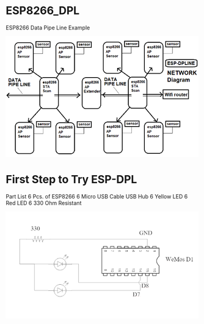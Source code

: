 # ESP8266_DPL
ESP8266 Data Pipe Line Example

![ESP-DPL](https://github.com/SmazControl/ESP8266_DPL/blob/master/ESP-DPLINE.png?raw=true)

First Step to Try ESP-DPL
=========================
Part List 
6 Pcs. of ESP8266
6 Micro USB Cable
USB Hub
6 Yellow LED
6 Red LED
6 330 Ohm Resistant

![ESP-DPL-Indicate-LED](https://github.com/SmazControl/ESP8266_DPL/blob/master/ESP-DPL-diagram.png?raw=true)

